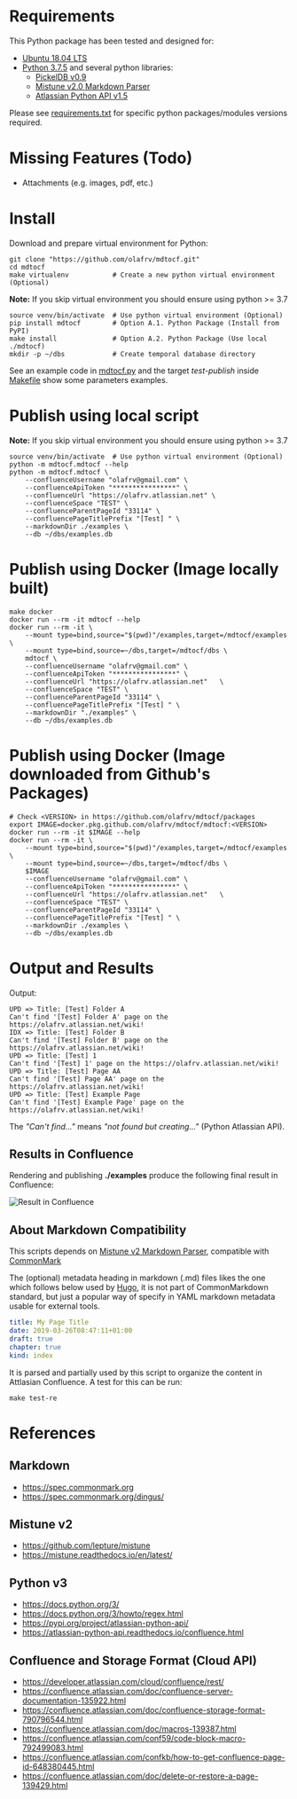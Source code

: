 # Requirements

This Python package has been tested and designed for:

* [Ubuntu 18.04 LTS](https://releases.ubuntu.com/)
* [Python 3.7.5](https://docs.python.org/3/) and several python libraries:
  * [PickelDB v0.9](https://pythonhosted.org/pickleDB/)
  * [Mistune v2.0 Markdown Parser](https://mistune.readthedocs.io/en/latest/)
  * [Atlassian Python API v1.5](https://atlassian-python-api.readthedocs.io/)

Please see [requirements.txt](https://github.com/olafrv/mdtocf/blob/master/requirements.txt)
for specific python packages/modules versions required.

# Missing Features (Todo)

* Attachments (e.g. images, pdf, etc.)

# Install

Download and prepare virtual environment for Python:

```shell
git clone "https://github.com/olafrv/mdtocf.git"
cd mdtocf
make virtualenv           # Create a new python virtual environment (Optional)
```

**Note:** If you skip virtual environment you should ensure using python >= 3.7

```shell
source venv/bin/activate  # Use python virtual environment (Optional)
pip install mdtocf        # Option A.1. Python Package (Install from PyPI)
make install              # Option A.2. Python Package (Use local ./mdtocf)
mkdir -p ~/dbs            # Create temporal database directory
```

See an example code in [mdtocf.py](https://github.com/olafrv/mdtocf/blob/master/mdtocf/mdtocf.py)
and the target *test-publish* inside [Makefile](https://github.com/olafrv/mdtocf/blob/master/mdtocf/Makefile)
show some parameters examples.

# Publish using local script

**Note:** If you skip virtual environment you should ensure using python >= 3.7

```shell
source venv/bin/activate  # Use python virtual environment (Optional)
python -m mdtocf.mdtocf --help
python -m mdtocf.mdtocf \ 
    --confluenceUsername "olafrv@gmail.com" \
    --confluenceApiToken "****************" \
    --confluenceUrl "https://olafrv.atlassian.net" \
    --confluenceSpace "TEST" \
    --confluenceParentPageId "33114" \
    --confluencePageTitlePrefix "[Test] " \
    --markdownDir ./examples \
    --db ~/dbs/examples.db
```

# Publish using Docker (Image locally built)

```shell
make docker
docker run --rm -it mdtocf --help
docker run --rm -it \
    --mount type=bind,source="$(pwd)"/examples,target=/mdtocf/examples \
    --mount type=bind,source=~/dbs,target=/mdtocf/dbs \
    mdtocf \
    --confluenceUsername "olafrv@gmail.com" \
    --confluenceApiToken "****************" \
    --confluenceUrl "https://olafrv.atlassian.net"   \
    --confluenceSpace "TEST" \
    --confluenceParentPageId "33114" \
    --confluencePageTitlePrefix "[Test] " \
    --markdownDir "./examples" \
    --db ~/dbs/examples.db
```

# Publish using Docker (Image downloaded from Github's Packages)

```shell
# Check <VERSION> in https://github.com/olafrv/mdtocf/packages 
export IMAGE=docker.pkg.github.com/olafrv/mdtocf/mdtocf:<VERSION> 
docker run --rm -it $IMAGE --help
docker run --rm -it \
    --mount type=bind,source="$(pwd)"/examples,target=/mdtocf/examples \
    --mount type=bind,source=~/dbs,target=/mdtocf/dbs \
    $IMAGE
    --confluenceUsername "olafrv@gmail.com" \
    --confluenceApiToken "****************" \
    --confluenceUrl "https://olafrv.atlassian.net"   \
    --confluenceSpace "TEST" \
    --confluenceParentPageId "33114" \
    --confluencePageTitlePrefix "[Test] " \
    --markdownDir ./examples \
    --db ~/dbs/examples.db
```

# Output and Results

Output:
```
UPD => Title: [Test] Folder A
Can't find '[Test] Folder A' page on the https://olafrv.atlassian.net/wiki!
IDX => Title: [Test] Folder B
Can't find '[Test] Folder B' page on the https://olafrv.atlassian.net/wiki!
UPD => Title: [Test] 1
Can't find '[Test] 1' page on the https://olafrv.atlassian.net/wiki!
UPD => Title: [Test] Page AA
Can't find '[Test] Page AA' page on the https://olafrv.atlassian.net/wiki!
UPD => Title: [Test] Example Page
Can't find '[Test] Example Page' page on the https://olafrv.atlassian.net/wiki!
```
The *"Can't find..."* means *"not found but creating..."* (Python Atlassian API).

## Results in Confluence

Rendering and publishing **./examples** produce the following final result in Confluence:

![Result in Confluence](https://raw.githubusercontent.com/olafrv/mdtocf/master/examples/example.png)

## About Markdown Compatibility

This scripts depends on [Mistune v2 Markdown Parser](https://mistune.readthedocs.io/en/latest/),
compatible with [CommonMark](https://spec.commonmark.org)

The (optional) metadata heading in markdown (.md) files likes the one which follows below used by [Hugo](https://gohugo.io/getting-started/quick-start/), it is not part of CommonMarkdown standard, but just a popular way of specify in YAML markdown metadata usable for external tools.
```yaml
title: My Page Title
date: 2019-03-26T08:47:11+01:00
draft: true
chapter: true
kind: index
```
It is parsed and partially used by this script to organize the content in
Attlasian Confluence. A test for this can be run:

```shell
make test-re
```

# References

## Markdown

* https://spec.commonmark.org
* https://spec.commonmark.org/dingus/

## Mistune v2

* https://github.com/lepture/mistune
* https://mistune.readthedocs.io/en/latest/

## Python v3

* https://docs.python.org/3/
* https://docs.python.org/3/howto/regex.html
* https://pypi.org/project/atlassian-python-api/
* https://atlassian-python-api.readthedocs.io/confluence.html

## Confluence and Storage Format (Cloud API)

* https://developer.atlassian.com/cloud/confluence/rest/
* https://confluence.atlassian.com/doc/confluence-server-documentation-135922.html
* https://confluence.atlassian.com/doc/confluence-storage-format-790796544.html
* https://confluence.atlassian.com/doc/macros-139387.html
* https://confluence.atlassian.com/conf59/code-block-macro-792499083.html
* https://confluence.atlassian.com/confkb/how-to-get-confluence-page-id-648380445.html
* https://confluence.atlassian.com/doc/delete-or-restore-a-page-139429.html
